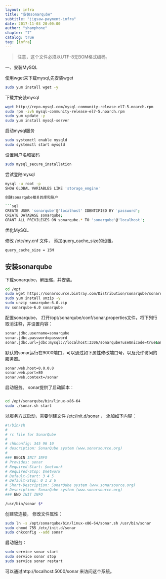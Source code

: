 ```yaml
---
layout: infra 
title: "安装sonarqube"  
subtitle: "jigsaw-payment-infra"  
date: 2017-11-03 20:00:00  
author: "shamphone"  
chapter: "7" 
catalog: true  
tag: [infra]  
---
```


> 注意，这个文件必须以UTF-8无BOM格式编码。 

一、安装MySQL

使用wget来下载mysql,先安装wget

```bash
sudo yum install wget -y
```

下载并安装mysql 

```bash
wget http://repo.mysql.com/mysql-community-release-el7-5.noarch.rpm
sudo rpm -ivh mysql-community-release-el7-5.noarch.rpm
sudo yum update -y
sudo yum install mysql-server
```

启动mysql服务

```bash
sudo systemctl enable mysqld
sudo systemctl start mysqld
```

设置用户名和密码

```bash
sudo mysql_secure_installation
```

尝试登陆mysql

```bash
mysql -u root -p
SHOW GLOBAL VARIABLES LIKE 'storage_engine'

创建sonarqube相关的库和账户

```sql
CREATE USER 'sonarqube'@'localhost' IDENTIFIED BY 'password';
CREATE DATABASE sonarqube;
GRANT ALL PRIVILEGES ON sonarqube.* TO 'sonarqube'@'localhost';
```

优化MySQL

修改 /etc/my.cnf 文件， 添加query_cache_size的设置。

```bash
query_cache_size = 15M
```

## 安装sonarqube

下载sonarqube，解压缩，并安装。

```bash
cd /opt 
sudo wget https://sonarsource.bintray.com/Distribution/sonarqube/sonarqube-6.0.zip
sudo yum install unzip -y
sudo unzip sonarqube-6.0.zip
mv sonarqube-6.0 sonarqube
```

配置sonarqube， 打开/opt/sonarqube/conf/sonar.properties文件，将下列行取消注释，并设置内容：

```bash
sonar.jdbc.username=sonarqube                                                                                                                     
sonar.jdbc.password=password
sonar.jdbc.url=jdbc:mysql://localhost:3306/sonarqube?useUnicode=true&amp;characterEncoding=utf8&amp;rewriteBatchedStatements=true&amp;useConfigs=maxPerformance 
```

默认的sonar运行在9000端口，可以通过如下属性修改端口号，以及允许访问的服务器。

```bash
sonar.web.host=0.0.0.0
sonar.web.port=80
sonar.web.context=/sonar
```

启动服务。 sonar提供了启动脚本：

```bash

cd /opt/sonarqube/bin/linux-x86-64
sudo ./sonar.sh start
```

以服务方式启动，需要创建文件 /etc/init.d/sonar ， 添加如下内容：
```bash
#!/bin/sh
#
# rc file for SonarQube
#
# chkconfig: 345 96 10
# description: SonarQube system (www.sonarsource.org)
#
### BEGIN INIT INFO
# Provides: sonar
# Required-Start: $network
# Required-Stop: $network
# Default-Start: 3 4 5
# Default-Stop: 0 1 2 6
# Short-Description: SonarQube system (www.sonarsource.org)
# Description: SonarQube system (www.sonarsource.org)
### END INIT INFO
 
/usr/bin/sonar $*
```

创建软连接， 修改文件属性：
```bash
sudo ln -s /opt/sonarqube/bin/linux-x86-64/sonar.sh /usr/bin/sonar
sudo chmod 755 /etc/init.d/sonar
sudo chkconfig --add sonar
```

启动服务：

```bash
sudo service sonar start
sudo service sonar stop
sudo service sonar restart
```

可以通过http://localhost:5000/sonar 来访问这个系统。 